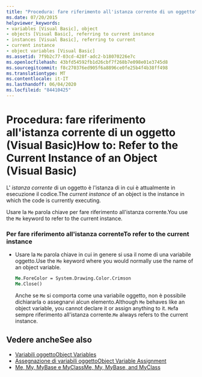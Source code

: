 ```yaml
---
title: "Procedura: fare riferimento all'istanza corrente di un oggetto"
ms.date: 07/20/2015
helpviewer_keywords:
- variables [Visual Basic], object
- objects [Visual Basic], referring to current instance
- instances [Visual Basic], referring to current
- current instance
- object variables [Visual Basic]
ms.assetid: 7f9b2c77-03cd-428f-adc2-b18070226e7c
ms.openlocfilehash: 43bfd54592fb1d26cbf7f268b7e098e01e3745d8
ms.sourcegitcommit: f8c270376ed905f6a8896ce0fe25b4f4b38ff498
ms.translationtype: MT
ms.contentlocale: it-IT
ms.lasthandoff: 06/04/2020
ms.locfileid: "84410425"
---
```

# <a name="how-to-refer-to-the-current-instance-of-an-object-visual-basic"></a><span data-ttu-id="d1dfa-102">Procedura: fare riferimento all'istanza corrente di un oggetto (Visual Basic)</span><span class="sxs-lookup"><span data-stu-id="d1dfa-102">How to: Refer to the Current Instance of an Object (Visual Basic)</span></span>
<span data-ttu-id="d1dfa-103">L' *istanza corrente* di un oggetto è l'istanza di in cui è attualmente in esecuzione il codice.</span><span class="sxs-lookup"><span data-stu-id="d1dfa-103">The *current instance* of an object is the instance in which the code is currently executing.</span></span>  
  
 <span data-ttu-id="d1dfa-104">Usare la `Me` parola chiave per fare riferimento all'istanza corrente.</span><span class="sxs-lookup"><span data-stu-id="d1dfa-104">You use the `Me` keyword to refer to the current instance.</span></span>  
  
### <a name="to-refer-to-the-current-instance"></a><span data-ttu-id="d1dfa-105">Per fare riferimento all'istanza corrente</span><span class="sxs-lookup"><span data-stu-id="d1dfa-105">To refer to the current instance</span></span>  
  
- <span data-ttu-id="d1dfa-106">Usare la `Me` parola chiave in cui in genere si usa il nome di una variabile oggetto.</span><span class="sxs-lookup"><span data-stu-id="d1dfa-106">Use the `Me` keyword where you would normally use the name of an object variable.</span></span>  
  
    ```vb  
    Me.ForeColor = System.Drawing.Color.Crimson  
    Me.Close()  
    ```  
  
     <span data-ttu-id="d1dfa-107">Anche se `Me` si comporta come una variabile oggetto, non è possibile dichiararla o assegnarvi alcun elemento.</span><span class="sxs-lookup"><span data-stu-id="d1dfa-107">Although `Me` behaves like an object variable, you cannot declare it or assign anything to it.</span></span> <span data-ttu-id="d1dfa-108">`Me`fa sempre riferimento all'istanza corrente.</span><span class="sxs-lookup"><span data-stu-id="d1dfa-108">`Me` always refers to the current instance.</span></span>  
  
## <a name="see-also"></a><span data-ttu-id="d1dfa-109">Vedere anche</span><span class="sxs-lookup"><span data-stu-id="d1dfa-109">See also</span></span>

- [<span data-ttu-id="d1dfa-110">Variabili oggetto</span><span class="sxs-lookup"><span data-stu-id="d1dfa-110">Object Variables</span></span>](object-variables.md)
- [<span data-ttu-id="d1dfa-111">Assegnazione di variabili oggetto</span><span class="sxs-lookup"><span data-stu-id="d1dfa-111">Object Variable Assignment</span></span>](object-variable-assignment.md)
- [<span data-ttu-id="d1dfa-112">Me, My, MyBase e MyClass</span><span class="sxs-lookup"><span data-stu-id="d1dfa-112">Me, My, MyBase, and MyClass</span></span>](../../program-structure/me-my-mybase-and-myclass.md)
